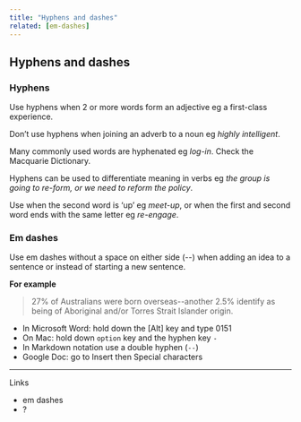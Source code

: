 ```yaml
---
title: "Hyphens and dashes"
related: [em-dashes]
---
```


## Hyphens and dashes

### Hyphens

Use hyphens when 2 or more words form an adjective eg a first-class experience.

Don’t use hyphens when joining an adverb to a noun eg *highly intelligent*.

Many commonly used words are hyphenated eg *log-in*. Check the Macquarie Dictionary.

Hyphens can be used to differentiate meaning in verbs eg *the group is going to re-form, or we need to reform the policy*.

Use when the second word is ‘up’ eg *meet-up*, or when the first and second word ends with the same letter eg *re-engage*.

### Em dashes

Use em dashes without a space on either side (--) when adding an idea to a sentence or instead of starting a new sentence.

**For example**

> 27% of Australians were born overseas--another 2.5% identify as being of Aboriginal and/or Torres Strait Islander origin.

- In Microsoft Word: hold down the [Alt] key and type 0151
- On Mac: hold down `option` key and the hyphen key `-`
- In Markdown notation use a double hyphen (`--`)
- Google Doc: go to Insert then Special characters

***

Links

- em dashes
- ?
